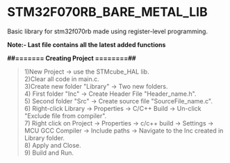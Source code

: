 # STM32F070RB_BARE_METAL_LIB

Basic library for stm32f070rb made using register-level programming.

__**Note:- Last file contains all the latest added functions**__

**##======= Creating Project ========##**<br />
>1)New Project -> use the STMcube_HAL lib.<br />
>2)Clear all code in main.c.<br />
>3)Create new folder "Library" -> Two new folders.<br />
>4) First folder "Inc" -> Create Header File "Header_name.h".<br />
>5) Second folder "Src" -> Create source file "SourceFile_name.c".<br />
>6) Right-click Library -> Properties -> C/C++ Build -> Un-click "Exclude file from compiler".<br />
>7) Right click on Project -> Properties -> c/c++ build -> Settings -> MCU GCC Compiler -> Include paths -> Navigate to the Inc created in Library folder.<br />
>8) Apply and Close.<br />
>9) Build and Run.<br />
